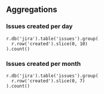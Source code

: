 ## Aggregations

### Issues created per day

```
r.db('jira').table('issues').group(
  r.row('created').slice(0, 10)
).count()
```

### Issues created per month

```
r.db('jira').table('issues').group(
  r.row('created').slice(0, 7)
).count()
```
